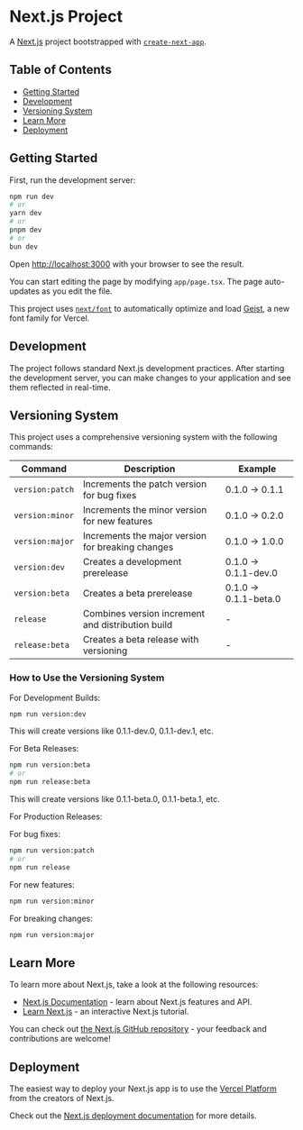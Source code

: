 # Next.js Project

A [Next.js](https://nextjs.org) project bootstrapped with [`create-next-app`](https://nextjs.org/docs/app/api-reference/cli/create-next-app).

## Table of Contents
- [Getting Started](#getting-started)
- [Development](#development)
- [Versioning System](#versioning-system)
- [Learn More](#learn-more)
- [Deployment](#deployment)

## Getting Started

First, run the development server:

```bash
npm run dev
# or
yarn dev
# or
pnpm dev
# or
bun dev
```

Open [http://localhost:3000](http://localhost:3000) with your browser to see the result.

You can start editing the page by modifying `app/page.tsx`. The page auto-updates as you edit the file.

This project uses [`next/font`](https://nextjs.org/docs/app/building-your-application/optimizing/fonts) to automatically optimize and load [Geist](https://vercel.com/font), a new font family for Vercel.

## Development

The project follows standard Next.js development practices. After starting the development server, you can make changes to your application and see them reflected in real-time.

## Versioning System

This project uses a comprehensive versioning system with the following commands:

| Command | Description | Example |
|---------|-------------|---------|
| `version:patch` | Increments the patch version for bug fixes | 0.1.0 → 0.1.1 |
| `version:minor` | Increments the minor version for new features | 0.1.0 → 0.2.0 |
| `version:major` | Increments the major version for breaking changes | 0.1.0 → 1.0.0 |
| `version:dev` | Creates a development prerelease | 0.1.0 → 0.1.1-dev.0 |
| `version:beta` | Creates a beta prerelease | 0.1.0 → 0.1.1-beta.0 |
| `release` | Combines version increment and distribution build | - |
| `release:beta` | Creates a beta release with versioning | - |

### How to Use the Versioning System

For Development Builds:
```bash
npm run version:dev
```
This will create versions like 0.1.1-dev.0, 0.1.1-dev.1, etc.

For Beta Releases:
```bash
npm run version:beta
# or
npm run release:beta
```
This will create versions like 0.1.1-beta.0, 0.1.1-beta.1, etc.

For Production Releases:

For bug fixes:
```bash
npm run version:patch
# or
npm run release
```

For new features:
```bash
npm run version:minor
```

For breaking changes:
```bash
npm run version:major
```

## Learn More

To learn more about Next.js, take a look at the following resources:

- [Next.js Documentation](https://nextjs.org/docs) - learn about Next.js features and API.
- [Learn Next.js](https://nextjs.org/learn) - an interactive Next.js tutorial.

You can check out [the Next.js GitHub repository](https://github.com/vercel/next.js) - your feedback and contributions are welcome!

## Deployment

The easiest way to deploy your Next.js app is to use the [Vercel Platform](https://vercel.com/new?utm_medium=default-template&filter=next.js&utm_source=create-next-app&utm_campaign=create-next-app-readme) from the creators of Next.js.

Check out the [Next.js deployment documentation](https://nextjs.org/docs/app/building-your-application/deploying) for more details.
